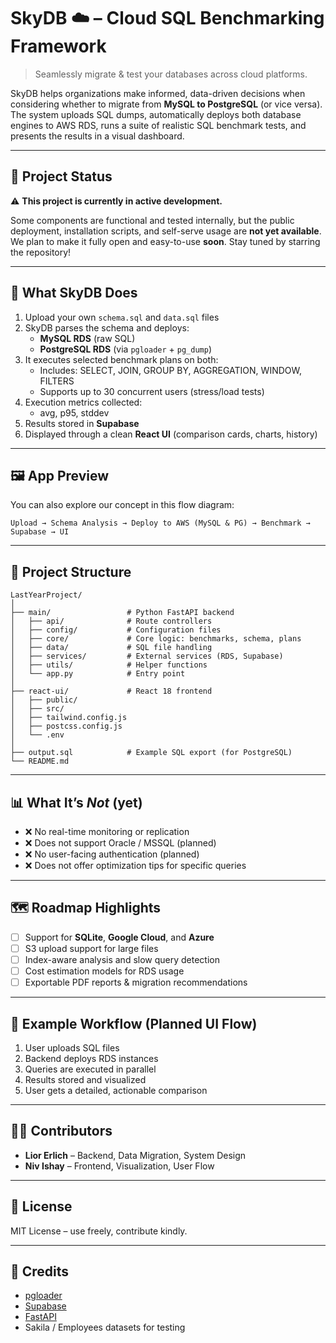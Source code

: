 # SkyDB ☁️ – Cloud SQL Benchmarking Framework

> Seamlessly migrate & test your databases across cloud platforms.

SkyDB helps organizations make informed, data-driven decisions when considering whether to migrate from **MySQL to PostgreSQL** (or vice versa). The system uploads SQL dumps, automatically deploys both database engines to AWS RDS, runs a suite of realistic SQL benchmark tests, and presents the results in a visual dashboard.

---

## 🚧 Project Status

⚠️ **This project is currently in active development.**

Some components are functional and tested internally, but the public deployment, installation scripts, and self-serve usage are **not yet available**.  
We plan to make it fully open and easy-to-use **soon**. Stay tuned by starring the repository!

---

## 🧠 What SkyDB Does

1. Upload your own `schema.sql` and `data.sql` files
2. SkyDB parses the schema and deploys:
   - **MySQL RDS** (raw SQL)
   - **PostgreSQL RDS** (via `pgloader` + `pg_dump`)
3. It executes selected benchmark plans on both:
   - Includes: SELECT, JOIN, GROUP BY, AGGREGATION, WINDOW, FILTERS
   - Supports up to 30 concurrent users (stress/load tests)
4. Execution metrics collected:
   - avg, p95, stddev
5. Results stored in **Supabase**
6. Displayed through a clean **React UI** (comparison cards, charts, history)

---

## 🖼️ App Preview

<here will be a poster photo>

You can also explore our concept in this flow diagram:

```
Upload → Schema Analysis → Deploy to AWS (MySQL & PG) → Benchmark → Supabase → UI
```

---

## 📁 Project Structure

```
LastYearProject/
│
├── main/                 # Python FastAPI backend
│   ├── api/              # Route controllers
│   ├── config/           # Configuration files
│   ├── core/             # Core logic: benchmarks, schema, plans
│   ├── data/             # SQL file handling
│   ├── services/         # External services (RDS, Supabase)
│   ├── utils/            # Helper functions
│   └── app.py            # Entry point
│
├── react-ui/             # React 18 frontend
│   ├── public/
│   ├── src/
│   ├── tailwind.config.js
│   ├── postcss.config.js
│   └── .env
│
├── output.sql            # Example SQL export (for PostgreSQL)
└── README.md
```

---

## 📊 What It’s *Not* (yet)

- ❌ No real-time monitoring or replication
- ❌ Does not support Oracle / MSSQL (planned)
- ❌ No user-facing authentication (planned)
- ❌ Does not offer optimization tips for specific queries

---

## 🗺️ Roadmap Highlights

- [ ] Support for **SQLite**, **Google Cloud**, and **Azure**
- [ ] S3 upload support for large files
- [ ] Index-aware analysis and slow query detection
- [ ] Cost estimation models for RDS usage
- [ ] Exportable PDF reports & migration recommendations

---

## 🧪 Example Workflow (Planned UI Flow)

1. User uploads SQL files
2. Backend deploys RDS instances
3. Queries are executed in parallel
4. Results stored and visualized
5. User gets a detailed, actionable comparison

---

## 👨‍💻 Contributors

- **Lior Erlich** – Backend, Data Migration, System Design  
- **Niv Ishay** – Frontend, Visualization, User Flow

---

## 📄 License

MIT License – use freely, contribute kindly.

---

## 🙏 Credits

- [pgloader](https://github.com/dimitri/pgloader)
- [Supabase](https://supabase.com/)
- [FastAPI](https://fastapi.tiangolo.com/)
- Sakila / Employees datasets for testing
